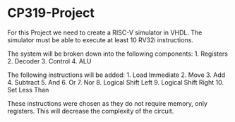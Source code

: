 # CP319-Project

For this Project we need to create a RISC-V simulator in VHDL.
The simulator must be able to execute at least 10 RV32i instructions.

The system will be broken down into the following components:
    1. Registers
    2. Decoder
    3. Control
    4. ALU

The following instructions will be added:
    1. Load Immediate
    2. Move
    3. Add
    4. Subtract
    5. And
    6. Or
    7. Nor
    8. Logical Shift Left
    9. Logical Shift Right
    10. Set Less Than

These instructions were chosen as they do not require memory, only registers.
This will decrease the complexity of the circuit.